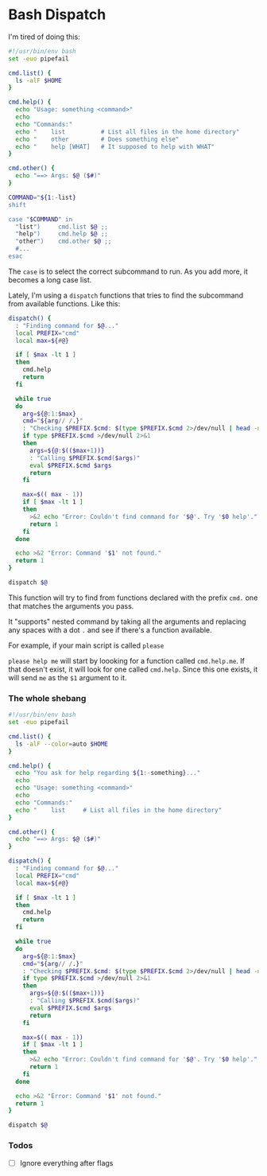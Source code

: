 # Bash Dispatch

I'm tired of doing this:

```bash
#!/usr/bin/env bash
set -euo pipefail

cmd.list() {
  ls -alF $HOME
}

cmd.help() {
  echo "Usage: something <command>"
  echo
  echo "Commands:"
  echo "    list          # List all files in the home directory"
  echo "    other         # Does something else"
  echo "    help [WHAT]   # It supposed to help with WHAT"
}

cmd.other() {
  echo "==> Args: $@ ($#)"
}

COMMAND="${1:-list}
shift

case "$COMMAND" in
  "list")     cmd.list $@ ;;
  "help")     cmd.help $@ ;;
  "other")    cmd.other $@ ;;
  #...
esac
```

The `case` is to select the correct subcommand to run. As you add more, it
becomes a long case list.

Lately, I'm using a `dispatch` functions that tries to find the subcommand from
available functions. Like this:

```bash
dispatch() {
  : "Finding command for $@..."
  local PREFIX="cmd"
  local max=${#@}

  if [ $max -lt 1 ]
  then
    cmd.help
    return
  fi

  while true
  do
    arg=${@:1:$max}
    cmd="${arg// /.}"
    : "Checking $PREFIX.$cmd: $(type $PREFIX.$cmd 2>/dev/null | head -n 1)"
    if type $PREFIX.$cmd >/dev/null 2>&1
    then
      args=${@:$(($max+1))}
      : "Calling $PREFIX.$cmd($args)"
      eval $PREFIX.$cmd $args
      return
    fi

    max=$(( max - 1))
    if [ $max -lt 1 ]
    then
      >&2 echo "Error: Couldn't find command for '$@'. Try '$0 help'."
      return 1
    fi
  done

  echo >&2 "Error: Command '$1' not found."
  return 1
}

dispatch $@

```

This function will try to find from functions declared with the prefix `cmd.`
one that matches the arguments you pass.

It "supports" nested command by taking all the arguments and replacing any
spaces with a dot `.` and see if there's a function available.

For example, if your main script is called `please`

`please help me` will start by loooking for a function called `cmd.help.me`. If
that doesn't exist, it will look for one called `cmd.help`. Since this one
exists, it will send `me` as the `$1` argument to it.


### The whole shebang

```bash
#!/usr/bin/env bash
set -euo pipefail

cmd.list() {
  ls -alF --color=auto $HOME
}

cmd.help() {
  echo "You ask for help regarding ${1:-something}..."
  echo
  echo "Usage: something <command>"
  echo
  echo "Commands:"
  echo "    list     # List all files in the home directory"
}

cmd.other() {
  echo "==> Args: $@ ($#)"
}

dispatch() {
  : "Finding command for $@..."
  local PREFIX="cmd"
  local max=${#@}

  if [ $max -lt 1 ]
  then
    cmd.help
    return
  fi

  while true
  do
    arg=${@:1:$max}
    cmd="${arg// /.}"
    : "Checking $PREFIX.$cmd: $(type $PREFIX.$cmd 2>/dev/null | head -n 1)"
    if type $PREFIX.$cmd >/dev/null 2>&1
    then
      args=${@:$(($max+1))}
      : "Calling $PREFIX.$cmd($args)"
      eval $PREFIX.$cmd $args
      return
    fi

    max=$(( max - 1))
    if [ $max -lt 1 ]
    then
      >&2 echo "Error: Couldn't find command for '$@'. Try '$0 help'."
      return 1
    fi
  done

  echo >&2 "Error: Command '$1' not found."
  return 1
}

dispatch $@
```


### Todos

- [ ] Ignore everything after flags
